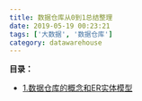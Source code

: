 ```yaml
---
title: 数据仓库从0到1总结整理
date: 2019-05-19 00:23:21
tags: ['大数据', '数据仓库']
category: datawarehouse
---
```


**目录：**
- [1.数据仓库的概念和ER实体模型](http://www.buildupchao.cn/datawarehouse/2019/05/20/dw-conception-and-ER-entity-model.html)
